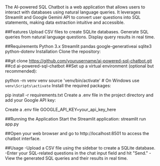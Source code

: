 
The AI-powered SQL Chatbot is a web application that allows users to interact with databases using natural language queries. It leverages Streamlit and Google Gemini API to convert user questions into SQL statements, making data extraction intuitive and accessible.

##Features
Upload CSV files to create SQLite databases.
Generate SQL queries from natural language questions.
Display query results in real time.

##Requirements
Python 3.x
Streamlit
pandas
google-generativeai
sqlite3
python-dotenv
Installation
Clone the repository:

##git clone https://github.com/yourusername/ai-powered-sql-chatbot.git
##cd ai-powered-sql-chatbot
##Set up a virtual environment (optional but recommended):



python -m venv venv
source 'venv/bin/activate'   # On Windows use `venv\Scripts\activate`
Install the required packages:


pip install -r requirements.txt
Create a .env file in the project directory and add your Google API key:

Create a .env file 
GOOGLE_API_KEY=your_api_key_here

##Running the Application
Start the Streamlit application:
streamlit run app.py

##Open your web browser and go to http://localhost:8501 to access the chatbot interface.

##Usage
-Upload a CSV file using the sidebar to create a SQLite database.
-Enter your SQL-related questions in the chat input field and hit "Send."
-View the generated SQL queries and their results in real time.
